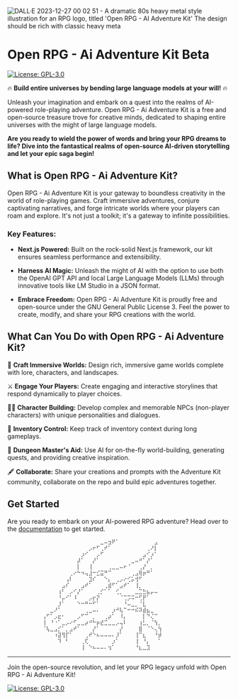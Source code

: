 ![DALL·E 2023-12-27 00 02 51 - A dramatic 80s heavy metal style illustration for an RPG logo, titled 'Open RPG - AI Adventure Kit'  The design should be rich with classic heavy meta](https://github.com/babycommando/openRPG-ai-adventure-kit/assets/71618056/46440cc5-fb67-4af3-b6d3-27773a445ef0)

# Open RPG - Ai Adventure Kit Beta

[![License: GPL-3.0](https://img.shields.io/badge/License-GPL_3.0-blue.svg)](https://www.gnu.org/licenses/gpl-3.0)

🔥 **Build entire universes by bending large language models at your will!** 🔥

Unleash your imagination and embark on a quest into the realms of AI-powered role-playing adventure. Open RPG - Ai Adventure Kit is a free and open-source treasure trove for creative minds, dedicated to shaping entire universes with the might of large language models.

**Are you ready to wield the power of words and bring your RPG dreams to life? Dive into the fantastical realms of open-source AI-driven storytelling and let your epic saga begin!**

## What is Open RPG - Ai Adventure Kit?

Open RPG - Ai Adventure Kit is your gateway to boundless creativity in the world of role-playing games. Craft immersive adventures, conjure captivating narratives, and forge intricate worlds where your players can roam and explore. It's not just a toolkit; it's a gateway to infinite possibilities.

### Key Features:

- **Next.js Powered:** Built on the rock-solid Next.js framework, our kit ensures seamless performance and extensibility.

- **Harness AI Magic:** Unleash the might of AI with the option to use both the OpenAI GPT API and local Large Language Models (LLMs) through innovative tools like LM Studio in a JSON format.

- **Embrace Freedom:** Open RPG - Ai Adventure Kit is proudly free and open-source under the GNU General Public License 3. Feel the power to create, modify, and share your RPG creations with the world.

## What Can You Do with Open RPG - Ai Adventure Kit?

🌌 **Craft Immersive Worlds:** Design rich, immersive game worlds complete with lore, characters, and landscapes.

⚔️ **Engage Your Players:** Create engaging and interactive storylines that respond dynamically to player choices.

🧙‍♂️ **Character Building:** Develop complex and memorable NPCs (non-player characters) with unique personalities and dialogues.

🎒 **Inventory Control:** Keep track of inventory context during long gameplays.

🎲 **Dungeon Master's Aid:** Use AI for on-the-fly world-building, generating quests, and providing creative inspiration.

🖋️ **Collaborate:** Share your creations and prompts with the Adventure Kit community, collaborate on the repo and build epic adventures together.

## Get Started

Are you ready to embark on your AI-powered RPG adventure? Head over to the [documentation](https://github.com/babycommando/openRPG-ai-adventure-kit/wiki/Adventure-Kit-WIKI) to get started.

```
⠀⠀⠀⠀⠀⠀⠀⠀⠀⠀⠀⠀⠀⠀⠀⠀⠀⠀⠀⠀⠀⠀⠀⠀⣀⠤⣲⠟⠁⠀⠀⠀⠀⠀⠀⠀⠀⠀⣠⠀⠀⠀⠀⠀⠀⠀⠀⠀⠀⠀
⠀⠀⠀⠀⠀⠀⠀⠀⠀⠀⠀⠀⠀⠀⠀⠀⠀⠀⠀⠀⠀⡠⠖⠋⢀⠞⠁⠀⠀⠀⠀⠀⠀⠀⠀⠀⢀⠜⡇⠀⠀⠀⠀⠀⠀⠀⠀⠀⠀⠀
⠀⠀⠀⠀⠀⠀⠀⠀⠀⠀⠀⠀⠀⠀⠀⠀⠀⠀⠀⡰⠊⠀⠀⡠⠋⠀⠀⠀⠀⠀⠀⠀⠀⠀⠀⣠⠊⡰⠁⠀⠀⠀⠀⠀⠀⠀⠀⠀⠀⠀
⠀⠀⠀⠀⠀⠀⠀⠀⠀⠀⠀⠀⠀⠀⠀⠀⠀⠀⡼⠁⠀⠀⡜⠁⠀⠀⠀⠀⠀⠀⠀⠀⣀⠤⠚⠁⡜⠁⠀⠀⠀⠀⠀⠀⠀⠀⠀⠀⠀⠀
⠀⠀⠀⠀⠀⠀⠀⠀⠀⠀⠀⠀⠀⠀⠀⠀⠀⠀⡇⠀⠀⢸⠀⠀⠀⠀⢀⣀⣀⠤⠖⠈⠀⠀⢀⡜⠀⡀⠀⠀⠀⠀⠀⠀⠀⠀⠀⠀⠀⠀
⠀⠀⠀⠀⠀⠀⠀⠀⠀⠀⠀⠀⠀⠀⠀⠀⢀⠔⠓⠲⢤⣸⠒⣊⣭⠛⠉⠀⠀⠀⠀⠀⢀⣠⢿⡶⠛⠁⠀⠀⠀⠀⠀⠀⠀⠀⠀⠀⠀⠀
⠀⠀⠀⠀⠀⠀⠀⠀⠀⠀⠀⠀⠀⠀⠀⢠⠇⠀⠀⠀⠀⣹⠎⠀⠀⠑⡄⠀⢀⡠⠔⢊⡥⢺⠋⠀⠀⠀⠀⠀⠀⠀⠀⠀⠀⠀⠀⠀⠀⠀
⠀⠀⠀⠀⠀⠀⠀⠀⠀⠀⠀⠀⠀⠀⣠⠎⠀⠀⠀⣠⠞⠁⠀⠀⠀⢀⣾⠋⠁⣠⠞⠁⠀⢸⡀⠀⠀⠀⠀⠀⠀⠀⠀⠀⠀⠀⠀⠀⠀⠀
⠀⠀⠀⠀⠀⠀⠀⠀⠀⠀⠀⠀⠀⢰⠃⠀⡠⠊⡜⠁⠀⠀⠀⢀⡊⠁⠁⠀⢊⡀⠀⠀⠀⣀⣉⣓⣦⡤⠤⠀⠀⠀⠀⠀⠀⠀⠀⠀⠀⠀
⠀⠀⠀⠀⠀⠀⠀⠀⠀⠀⠀⠀⠀⠘⡤⠊⠁⠸⠀⠀⠀⡠⡖⡝⠀⠀⠀⠀⠀⠈⢉⡩⠭⠒⢋⡟⠁⠀⠀⠀⠀⠀⠀⠀⠀⠀⠀⠀⠀⠀
⠀⠀⠀⠀⠀⠀⠀⠀⠀⠀⠀⠀⠀⡸⠁⠀⠀⠀⠑⠒⠛⠒⠋⠁⠀⠀⠀⠀⠀⠀⠘⠤⣀⡀⠈⣇⠀⠀⠀⠀⠀⠀⠀⠀⠀⠀⠀⠀⠀⠀
⠀⠀⠀⠀⠀⠀⠀⠀⠀⠀⠀⣀⠜⠁⠀⠀⠀⠀⠀⠀⢀⣀⠤⠄⠀⠀⠀⡰⠚⢧⠉⠒⠒⠮⠽⣾⣦⣀⠀⠀⠀⠀⠀⠀⠀⠀⠀⠀⠀⠀
⠀⠀⠀⠀⠀⠀⠀⠀⠀⢠⠋⠁⡠⣖⠂⠀⠀⠀⡠⠋⠉⠀⡀⠀⠀⢀⡴⠁⠀⠸⡄⠀⠀⠀⠀⡇⠙⢌⠉⠀⠀⠀⠀⠀⠀⠀⠀⠀⠀⠀
⠀⠀⠀⠀⠀⠀⠀⠀⠀⢸⠀⠘⠐⠁⣀⡠⠔⠋⣀⣀⡴⠚⠓⡶⣞⣉⣀⣀⡠⢤⠇⠀⠀⠀⢰⣃⡀⠈⢳⡀⠀⠀⠀⠀⠀⠀⠀⠀⠀⠀
⠀⠀⠀⠀⠀⠀⠀⠀⠀⠈⢧⣀⣠⡊⠁⡀⣠⠞⠁⠀⠀⠀⡜⠁⠀⠀⠀⠀⠀⡜⠀⠀⠀⠀⣿⠀⠈⠑⢄⢳⠀⠀⠀⠀⠀⠀⠀⠀⠀⠀
⠀⠀⠀⠀⠀⠀⠀⠀⠀⠀⠀⠀⠰⣽⢻⡏⠁⠀⠀⠀⢀⠞⠑⠦⠤⠤⠤⠄⡸⠁⠀⠀⠀⢸⠉⣆⠀⠀⠘⡾⠀⠀⠀⠀⠀⠀⠀⠀⠀⠀
⠀⠀⠀⠀⠀⠀⠀⠀⠀⠀⠀⠀⠀⠹⠀⠃⠀⠀⠀⢀⢏⠀⠀⠀⠀⠀⠀⡰⠁⠀⠀⠀⠀⢸⠀⠘⡄⠀⠀⠁⠀⠀⠀⠀⠀⠀⠀⠀⠀⠀
⠀⠀⠀⠀⠀⠀⠀⠀⠀⠀⠀⠀⠀⠀⠀⠀⠀⠀⠀⢸⠀⠑⠦⠤⠤⠄⢲⠁⠀⠀⠀⠀⠀⠘⣆⣀⣹
```

---

Join the open-source revolution, and let your RPG legacy unfold with Open RPG - Ai Adventure Kit!

[![License: GPL-3.0](https://img.shields.io/badge/License-GPL_3.0-blue.svg)](https://www.gnu.org/licenses/gpl-3.0)

